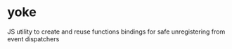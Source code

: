 # yoke
JS utility to create and reuse functions bindings for safe unregistering from event dispatchers

